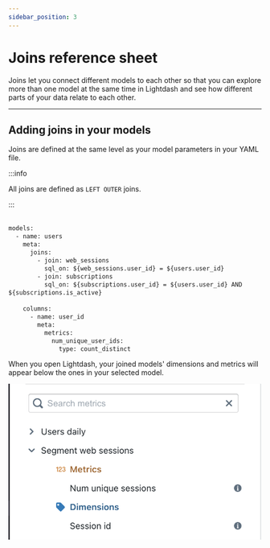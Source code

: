 ```yaml
---
sidebar_position: 3
---
```


# Joins reference sheet

Joins let you connect different models to each other so that you can explore more than one model at the same time in Lightdash and see how different parts of your data relate to each other.

---

## Adding joins in your models

Joins are defined at the same level as your model parameters in your YAML file.

:::info

All joins are defined as `LEFT OUTER` joins.

:::

```version: 2

models:
  - name: users
    meta:
      joins:
        - join: web_sessions
          sql_on: ${web_sessions.user_id} = ${users.user_id}
        - join: subscriptions
          sql_on: ${subscriptions.user_id} = ${users.user_id} AND ${subscriptions.is_active}

    columns:
      - name: user_id
        meta:
          metrics:
            num_unique_user_ids:
              type: count_distinct
```

When you open Lightdash, your joined models' dimensions and metrics will appear below the ones in your selected model.

![screenshot-joined-table](assets/screenshot-joined-table.png)
